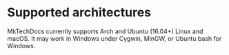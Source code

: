 # Supported architectures

MkTechDocs currently supports Arch and Ubuntu (16.04+) Linux and macOS. It may work in Windows under Cygwin, MinGW, or Ubuntu bash for Windows.

